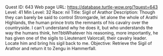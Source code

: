 Quest ID: 643
Web page URL: https://database.turtle-wow.org/?quest=643
Level: 41
Min Level: 32
Race: nil
Title: Sigil of Arathor
Description: Though they can barely be said to control Stromgarde, let alone the whole of Arathi Highlands, the human prince trots the remnants of his cavalry over the countryside. I can't understand why he does it, but who understands the way the humans think, hm?$b$bWhatever his reasoning, more importantly, he has given one of the sigils to Lieutenant Valorcall, their cavalry leader. Locate him and bring his sigil back to me.
Objective: Retrieve the Sigil of Arathor and return it to Zengu in Hammerfall.
